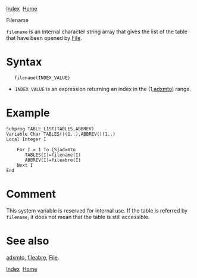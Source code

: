 [Index](index.html)  [Home](getting-started_home.html)

Filename

`filename` is an internal character string array that gives the list of the table that have been opened by [File](4gl_file.html).

# Syntax

```
   filename(INDEX_VALUE)
```

* `INDEX_VALUE` is an expression returning an index in the (1,[adxmto](4gl_adxmto.html)) range.

# Example

```
Subprog TABLE_LIST(TABLES,ABBREV)
Variable Char TABLES()(1..),ABBREV()(1..)
Local Integer I

    For I = 1 To [S]adxmto
       TABLES(I)=filename(I)
       ABBREV(I)=fileabre(I)
    Next I
End
```

# Comment

This system variable is reserved for internal use. If the table is referred by `filename`, it does not mean that the table is still accessible.

# See also

[adxmto](4gl_adxmto.html), [fileabre](4gl_fileabre.html), [File](4gl_file.html).

  

[Index](index.html)  [Home](getting-started_home.html)